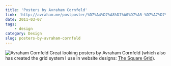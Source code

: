 ```yaml
---
title: 'Posters by Avraham Cornfeld'
link: 'http://avraham.me/postposter/%D7%A4%D7%A8%D7%A0%D7%A5-%D7%A7%D7%9E%D7%A8%D7%9E%D7%A0%D7%A1-%D7%90%D7%93%D7%A8%D7%99%D7%9B%D7%9C/'
date: 2011-03-07
tags:
    - design
category: Design
slug: posters-by-avraham-cornfeld
---
```


![](http://avraham.me/postposter/wp-content/uploads/2009/01/13_frans_kamermans01.png "Avraham Cornfeld")
Great looking posters by Avraham Cornfeld (which also has created the grid system I use in website
designs: [The Square Grid](http://thesquaregrid.com/)).

